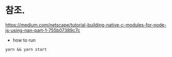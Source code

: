 # 참조.
https://medium.com/netscape/tutorial-building-native-c-modules-for-node-js-using-nan-part-1-755b07389c7c

* how to run
```
yarn && yarn start
```
